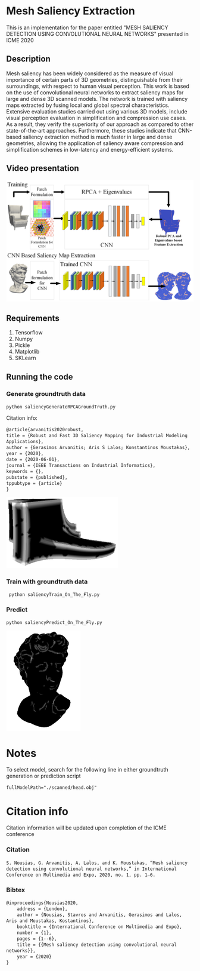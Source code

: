 # Mesh Saliency Extraction

This is an implementation for the paper entitled "MESH SALIENCY DETECTION USING CONVOLUTIONAL NEURAL NETWORKS" presented in ICME 2020

## Description 
Mesh saliency has been widely considered as the measure of visual importance of certain parts of 3D geometries, distinguishable from their surroundings, with respect to human visual perception. This work is based on the use of convolutional neural networks to extract saliency maps for large and dense 3D scanned models. The network is trained with saliency maps extracted by fusing local and global spectral characteristics. Extensive evaluation studies carried out using various 3D models, include visual perception evaluation in simplification and compression use cases. As a result, they verify the superiority of our approach as compared to other state-of-the-art approaches. Furthermore, these studies indicate that CNN-based saliency extraction method is much faster in large and dense geometries, allowing the application of saliency aware compression and simplification schemes in low-latency and energy-efficient systems.


## Video presentation

[![MESH SALIENCY DETECTION USING CONVOLUTIONAL NEURAL NETWORKS](./images/pipeline.jpg)](https://youtu.be/lSflsOBwnnY "MESH SALIENCY DETECTION USING CONVOLUTIONAL NEURAL NETWORKS")


## Requirements



1. Tensorflow
2. Numpy
3. Pickle
4. Matplotlib
5. SKLearn


## Running the code

### Generate groundtruth data

    python saliencyGenerateRPCAGroundTruth.py
    
    

Citation info:
    
    @article{arvanitis2020robust,
    title = {Robust and Fast 3D Saliency Mapping for Industrial Modeling Applications},
    author = {Gerasimos Arvanitis; Aris S Lalos; Konstantinos Moustakas},
    year = {2020},
    date = {2020-06-01},
    journal = {IEEE Transactions on Industrial Informatics},
    keywords = {},
    pubstate = {published},
    tppubtype = {article}
    } 
   
   
   
![GitHub Logo](./images/fusionBasedSaliencyQuantized.png)
       


### Train with groundtruth data

     python saliencyTrain_On_The_Fly.py
     
### Predict 

    python saliencyPredict_On_The_Fly.py
     

![GitHub Logo](./images/head_hilbert_4_classes.png)     

# Notes

To select model, search for the following line in either groundtruth generation or prediction script

    fullModelPath="./scanned/head.obj"

# Citation info

Citation information will be updated upon completion of the ICME conference

### Citation 

    S. Nousias, G. Arvanitis, A. Lalos, and K. Moustakas, “Mesh saliency detection using convolutional neural networks,” in International Conference on Multimedia and Expo, 2020, no. 1, pp. 1–6.

### Bibtex 

    @inproceedings{Nousias2020,
        address = {London},
        author = {Nousias, Stavros and Arvanitis, Gerasimos and Lalos, Aris and Moustakas, Kostantinos},
        booktitle = {International Conference on Multimedia and Expo},
        number = {1},
        pages = {1--6},
        title = {{Mesh saliency detection using convolutional neural networks}},
        year = {2020}
    }
